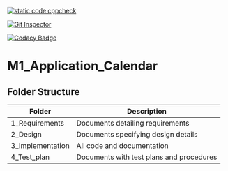 [![static code cppcheck](https://github.com/jayaaprasanth/M1_Application_Calendar/actions/workflows/c-cpp.yml/badge.svg)](https://github.com/jayaaprasanth/M1_Application_Calendar/actions/workflows/c-cpp.yml)

[![Git Inspector](https://github.com/jayaaprasanth/M1_Application_Calendar/actions/workflows/Git_Inspector.yml/badge.svg)](https://github.com/jayaaprasanth/M1_Application_Calendar/actions/workflows/Git_Inspector.yml)

[![Codacy Badge](https://app.codacy.com/project/badge/Grade/fc29dd0eb33944faad709993571fe1bb)](https://www.codacy.com/gh/jayaaprasanth/M1_Application_Calendar/dashboard?utm_source=github.com&amp;utm_medium=referral&amp;utm_content=jayaaprasanth/M1_Application_Calendar&amp;utm_campaign=Badge_Grade)

# M1_Application_Calendar
## Folder Structure
| Folder | Description |
| ------ | ----------- |
| 1_Requirements |	Documents detailing requirements |
| 2_Design | 	Documents specifying design details |
| 3_Implementation | 	All code and documentation |
| 4_Test_plan | 	Documents with test plans and procedures |
